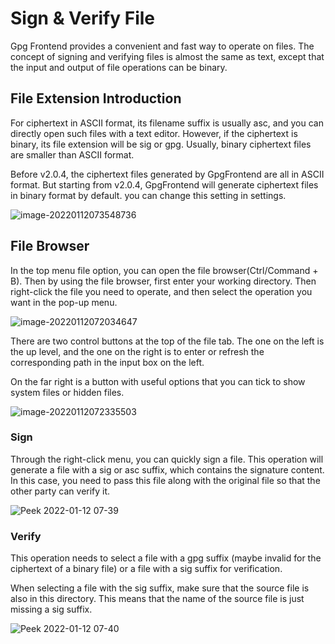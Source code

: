 # Sign & Verify File

Gpg Frontend provides a convenient and fast way to operate on files. The concept
of signing and verifying files is almost the same as text, except that the input
and output of file operations can be binary.

## File Extension Introduction

For ciphertext in ASCII format, its filename suffix is usually asc, and you can
directly open such files with a text editor. However, if the ciphertext is
binary, its file extension will be sig or gpg. Usually, binary ciphertext files
are smaller than ASCII format.

Before v2.0.4, the ciphertext files generated by GpgFrontend are all in ASCII
format. But starting from v2.0.4, GpgFrontend will generate ciphertext files in
binary format by default. you can change this setting in settings.

![image-20220112073548736](https://www.bktus.com/wp-content/uploads/2023/08/image-20220112073548736.png)

## File Browser

In the top menu file option, you can open the file browser(Ctrl/Command + B).
Then by using the file browser, first enter your working directory. Then
right-click the file you need to operate, and then select the operation you want
in the pop-up menu.

![image-20220112072034647](https://www.bktus.com/wp-content/uploads/2023/08/image-20220112072034647.png)

There are two control buttons at the top of the file tab. The one on the left is
the up level, and the one on the right is to enter or refresh the corresponding
path in the input box on the left.

On the far right is a button with useful options that you can tick to show
system files or hidden files.

![image-20220112072335503](https://www.bktus.com/wp-content/uploads/2023/08/image-20220112072335503.png)

### Sign

Through the right-click menu, you can quickly sign a file. This operation will
generate a file with a sig or asc suffix, which contains the signature content.
In this case, you need to pass this file along with the original file so that
the other party can verify it.

![Peek 2022-01-12 07-39](https://www.bktus.com/wp-content/uploads/2023/08/Peek-2022-01-12-07-39.gif)

### Verify

This operation needs to select a file with a gpg suffix (maybe invalid for the
ciphertext of a binary file) or a file with a sig suffix for verification.

When selecting a file with the sig suffix, make sure that the source file is
also in this directory. This means that the name of the source file is just
missing a sig suffix.

![Peek 2022-01-12 07-40](https://www.bktus.com/wp-content/uploads/2023/08/Peek-2022-01-12-07-40.gif)